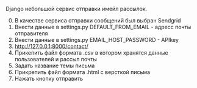 Django небольшой сервис отправки имейл рассылок.

0. В качестве сервиса отправки сообщений был выбран Sendgrid
1. Внести данные в settings.py DEFAULT_FROM_EMAIL - адресс почты отправителя
2. Внести данные в settings.py EMAIL_HOST_PASSWORD - APIkey
3. http://127.0.0.1:8000/contact/ 
4. Прикепить файл формата .csv в котором хранятся данные пользователей и рассыл почты
5. Задать название темы письма
6. Прикрепить файл формата .html с версткой письма
7. Нажать кнопку отправить
